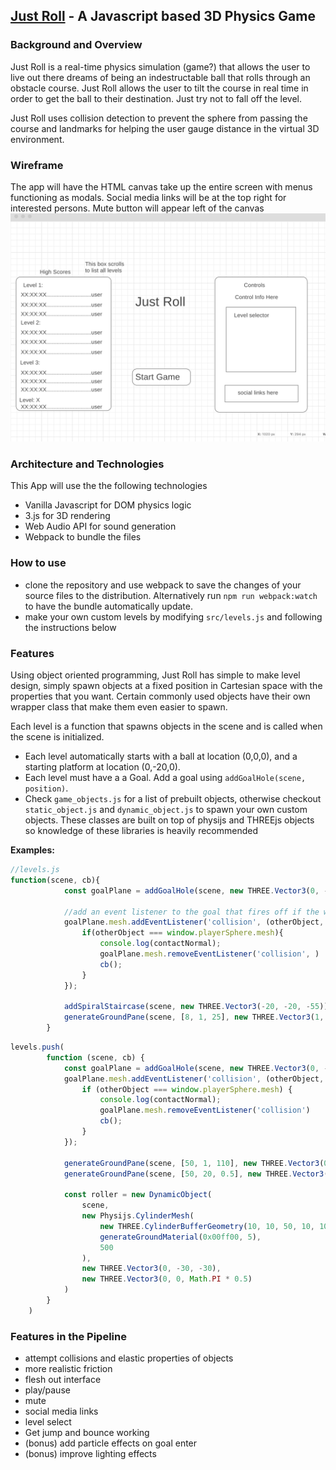 ## [Just Roll](http:/hashamim.github.io/justroll "Live Site") - A Javascript based 3D Physics Game
### Background and Overview
Just Roll is a real-time physics simulation (game?) that allows the user to live out there dreams of being an indestructable ball
that rolls through an obstacle course. Just Roll allows the user to tilt the course in real time in order to get the ball
to their destination. Just try not to fall off the level.

Just Roll uses collision detection to prevent the sphere from passing the course and landmarks for helping the user gauge
distance in the virtual 3D environment.

### Wireframe
The app will have the HTML canvas take up the entire screen with menus functioning as modals.
Social media links will be at the top right for interested persons. Mute button will appear left of the canvas
![wireframes](assets/js_wireframes.png)

### Architecture and Technologies
This App will use the the following technologies
* Vanilla Javascript for DOM physics logic
* 3.js for 3D rendering
* Web Audio API for sound generation
* Webpack to bundle the files

### How to use
 * clone the repository and use webpack to save the changes of your source files to the distribution. Alternatively run `npm run webpack:watch` to have the bundle automatically update.
 * make your own custom levels by modifying `src/levels.js` and following the instructions below
### Features
Using object oriented programming, Just Roll has simple to make level design, simply spawn objects at a fixed position in Cartesian space with the properties that you want. Certain commonly used objects have their own wrapper class that make them even easier to spawn. 

Each level is a function that spawns objects in the scene and is called when the scene is initialized.
 * Each level automatically starts with a ball at location (0,0,0), and a starting platform at location (0,-20,0).
 * Each level must have a a Goal. Add a goal using `addGoalHole(scene, position)`.
 * Check `game_objects.js` for a list of prebuilt objects, otherwise checkout `static_object.js` and `dynamic_object.js` to spawn your own custom objects. These classes are built on top of physijs and THREEjs objects so knowledge of these libraries is heavily recommended
 
 **Examples:**
```javascript
//levels.js
function(scene, cb){
            const goalPlane = addGoalHole(scene, new THREE.Vector3(0, -45, -65)); //spawn the goal
            
            //add an event listener to the goal that fires off if the win condition is met
            goalPlane.mesh.addEventListener('collision', (otherObject, vel, rot, contactNormal)=>{ 
                if(otherObject === window.playerSphere.mesh){
                    console.log(contactNormal);
                    goalPlane.mesh.removeEventListener('collision', )
                    cb();
                }
            });

            addSpiralStaircase(scene, new THREE.Vector3(-20, -20, -55)); //add a spiral staircase
            generateGroundPane(scene, [8, 1, 25], new THREE.Vector3(1, -20, -40)); //add a large flat area at a specified position and angle
        }
 ```
```javascript
levels.push(
        function (scene, cb) {
            const goalPlane = addGoalHole(scene, new THREE.Vector3(0, -20, -130));
            goalPlane.mesh.addEventListener('collision', (otherObject, vel, rot, contactNormal) => {
                if (otherObject === window.playerSphere.mesh) {
                    console.log(contactNormal);
                    goalPlane.mesh.removeEventListener('collision')
                    cb();
                }
            });

            generateGroundPane(scene, [50, 1, 110], new THREE.Vector3(0, -40, -65)); //bottom
            generateGroundPane(scene, [50, 20, 0.5], new THREE.Vector3(0, -30, -120)); //side

            const roller = new DynamicObject(
                scene,
                new Physijs.CylinderMesh(
                    new THREE.CylinderBufferGeometry(10, 10, 50, 10, 10),
                    generateGroundMaterial(0x00ff00, 5),
                    500
                ),
                new THREE.Vector3(0, -30, -30),
                new THREE.Vector3(0, 0, Math.PI * 0.5)
            )
        }
    )
 ```
 
### Features in the Pipeline
 - attempt collisions and elastic properties of objects
 - more realistic friction
 - flesh out interface
 - play/pause
 - mute
 - social media links
 - level select
 - Get jump and bounce working
 - (bonus) add particle effects on goal enter
 - (bonus) improve lighting effects
